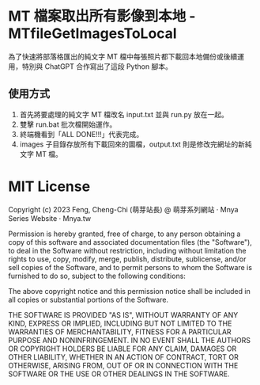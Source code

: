 # MT 檔案取出所有影像到本地 - MTfileGetImagesToLocal

為了快速將部落格匯出的純文字 MT 檔中每張照片都下載回本地備份或後續運用，特別與 ChatGPT 合作寫出了這段 Python 腳本。

## 使用方式

1. 首先將要處理的純文字 MT 檔改名 input.txt 並與 run.py 放在一起。
2. 雙擊 run.bat 批次檔開始運作。
3. 終端機看到「ALL DONE!!!」代表完成。
4. images 子目錄存放所有下載回來的圖檔，output.txt 則是修改完網址的新純文字 MT 檔。

# MIT License

Copyright (c) 2023 Feng, Cheng-Chi (萌芽站長) @ 萌芽系列網站 ‧ Mnya Series Website ‧ Mnya.tw

Permission is hereby granted, free of charge, to any person obtaining a copy
of this software and associated documentation files (the "Software"), to deal
in the Software without restriction, including without limitation the rights
to use, copy, modify, merge, publish, distribute, sublicense, and/or sell
copies of the Software, and to permit persons to whom the Software is
furnished to do so, subject to the following conditions:

The above copyright notice and this permission notice shall be included in all
copies or substantial portions of the Software.

THE SOFTWARE IS PROVIDED "AS IS", WITHOUT WARRANTY OF ANY KIND, EXPRESS OR
IMPLIED, INCLUDING BUT NOT LIMITED TO THE WARRANTIES OF MERCHANTABILITY,
FITNESS FOR A PARTICULAR PURPOSE AND NONINFRINGEMENT. IN NO EVENT SHALL THE
AUTHORS OR COPYRIGHT HOLDERS BE LIABLE FOR ANY CLAIM, DAMAGES OR OTHER
LIABILITY, WHETHER IN AN ACTION OF CONTRACT, TORT OR OTHERWISE, ARISING FROM,
OUT OF OR IN CONNECTION WITH THE SOFTWARE OR THE USE OR OTHER DEALINGS IN THE
SOFTWARE.
